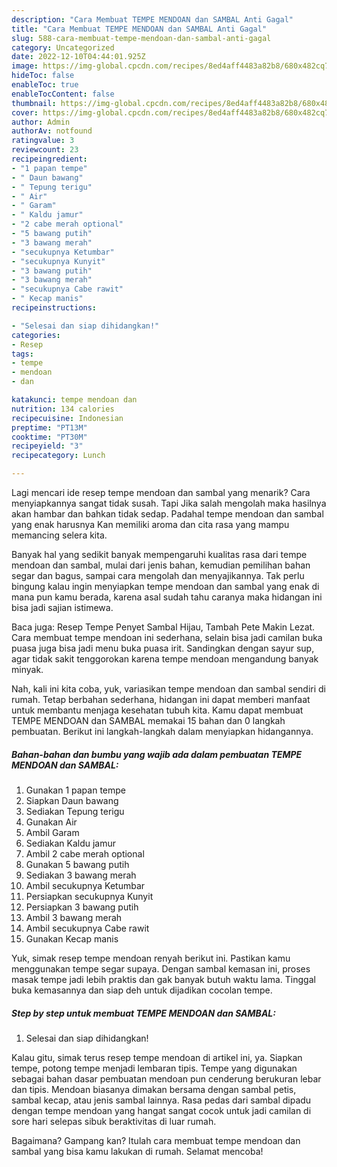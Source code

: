 ```yaml
---
description: "Cara Membuat TEMPE MENDOAN dan SAMBAL Anti Gagal"
title: "Cara Membuat TEMPE MENDOAN dan SAMBAL Anti Gagal"
slug: 588-cara-membuat-tempe-mendoan-dan-sambal-anti-gagal
category: Uncategorized
date: 2022-12-10T04:44:01.925Z
image: https://img-global.cpcdn.com/recipes/8ed4aff4483a82b8/680x482cq70/tempe-mendoan-dan-sambal-foto-resep-utama.jpg
hideToc: false
enableToc: true
enableTocContent: false
thumbnail: https://img-global.cpcdn.com/recipes/8ed4aff4483a82b8/680x482cq70/tempe-mendoan-dan-sambal-foto-resep-utama.jpg
cover: https://img-global.cpcdn.com/recipes/8ed4aff4483a82b8/680x482cq70/tempe-mendoan-dan-sambal-foto-resep-utama.jpg
author: Admin
authorAv: notfound
ratingvalue: 3
reviewcount: 23
recipeingredient:
- "1 papan tempe"
- " Daun bawang"
- " Tepung terigu"
- " Air"
- " Garam"
- " Kaldu jamur"
- "2 cabe merah optional"
- "5 bawang putih"
- "3 bawang merah"
- "secukupnya Ketumbar"
- "secukupnya Kunyit"
- "3 bawang putih"
- "3 bawang merah"
- "secukupnya Cabe rawit"
- " Kecap manis"
recipeinstructions:

- "Selesai dan siap dihidangkan!"
categories:
- Resep
tags:
- tempe
- mendoan
- dan

katakunci: tempe mendoan dan 
nutrition: 134 calories
recipecuisine: Indonesian
preptime: "PT13M"
cooktime: "PT30M"
recipeyield: "3"
recipecategory: Lunch

---
```



Lagi mencari ide resep tempe mendoan dan sambal yang menarik? Cara menyiapkannya sangat tidak susah. Tapi Jika salah mengolah maka hasilnya akan hambar dan bahkan tidak sedap. Padahal tempe mendoan dan sambal yang enak harusnya Kan memiliki aroma dan cita rasa yang mampu memancing selera kita.


Banyak hal yang sedikit banyak mempengaruhi kualitas rasa dari tempe mendoan dan sambal, mulai dari jenis bahan, kemudian pemilihan bahan segar dan bagus, sampai cara mengolah dan menyajikannya. Tak perlu bingung kalau ingin menyiapkan tempe mendoan dan sambal yang enak di mana pun kamu berada, karena asal sudah tahu caranya maka hidangan ini bisa jadi sajian istimewa.

Baca juga: Resep Tempe Penyet Sambal Hijau, Tambah Pete Makin Lezat. Cara membuat tempe mendoan ini sederhana, selain bisa jadi camilan buka puasa juga bisa jadi menu buka puasa irit. Sandingkan dengan sayur sup, agar tidak sakit tenggorokan karena tempe mendoan mengandung banyak minyak.


Nah, kali ini kita coba, yuk, variasikan tempe mendoan dan sambal sendiri di rumah. Tetap berbahan sederhana, hidangan ini dapat memberi manfaat untuk membantu menjaga kesehatan tubuh kita. Kamu dapat membuat TEMPE MENDOAN dan SAMBAL memakai 15 bahan dan 0 langkah pembuatan. Berikut ini langkah-langkah dalam menyiapkan hidangannya.

<!--inarticleads1-->

##### Bahan-bahan dan bumbu yang wajib ada dalam pembuatan TEMPE MENDOAN dan SAMBAL:

1. Gunakan 1 papan tempe
1. Siapkan  Daun bawang
1. Sediakan  Tepung terigu
1. Gunakan  Air
1. Ambil  Garam
1. Sediakan  Kaldu jamur
1. Ambil 2 cabe merah optional
1. Gunakan 5 bawang putih
1. Sediakan 3 bawang merah
1. Ambil secukupnya Ketumbar
1. Persiapkan secukupnya Kunyit
1. Persiapkan 3 bawang putih
1. Ambil 3 bawang merah
1. Ambil secukupnya Cabe rawit
1. Gunakan  Kecap manis


Yuk, simak resep tempe mendoan renyah berikut ini. Pastikan kamu menggunakan tempe segar supaya. Dengan sambal kemasan ini, proses masak tempe jadi lebih praktis dan gak banyak butuh waktu lama. Tinggal buka kemasannya dan siap deh untuk dijadikan cocolan tempe. 

<!--inarticleads2-->

##### Step by step untuk membuat TEMPE MENDOAN dan SAMBAL:


1. Selesai dan siap dihidangkan!

Kalau gitu, simak terus resep tempe mendoan di artikel ini, ya. Siapkan tempe, potong tempe menjadi lembaran tipis. Tempe yang digunakan sebagai bahan dasar pembuatan mendoan pun cenderung berukuran lebar dan tipis. Mendoan biasanya dimakan bersama dengan sambal petis, sambal kecap, atau jenis sambal lainnya. Rasa pedas dari sambal dipadu dengan tempe mendoan yang hangat sangat cocok untuk jadi camilan di sore hari selepas sibuk beraktivitas di luar rumah. 

Bagaimana? Gampang kan? Itulah cara membuat tempe mendoan dan sambal yang bisa kamu lakukan di rumah. Selamat mencoba!
